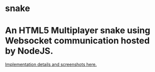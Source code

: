 snake
=====

<h1>An HTML5 Multiplayer snake using Websocket communication hosted by NodeJS.</h1>

<a href="http://higherabstractionlevel.com/html5-multiplayer-snake-game-with-node-js-and-websocket/">Implementation details and screenshots here.</a>

